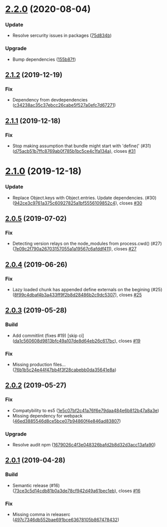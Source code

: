# [2.2.0](https://github.com/morriq/microservices-webpack-plugin/compare/v2.1.2...v2.2.0) (2020-08-04)


### Update

* Resolve sercurity issues in packages ([75d834b](https://github.com/morriq/microservices-webpack-plugin/commit/75d834b3660b5d81a326fcead4e383a2d93027f3))

### Upgrade

* Bump dependencies ([155b87f](https://github.com/morriq/microservices-webpack-plugin/commit/155b87fec1bbbcc08b8432527d3cf31e00556f09))

## [2.1.2](https://github.com/morriq/microservices-webpack-plugin/compare/v2.1.1...v2.1.2) (2019-12-19)


### Fix

* Dependency from devdependencies ([c34238ac35c37ebcc26cabe5f527a0efc7d67271](https://github.com/morriq/microservices-webpack-plugin/commit/c34238ac35c37ebcc26cabe5f527a0efc7d67271))

## [2.1.1](https://github.com/morriq/microservices-webpack-plugin/compare/v2.1.0...v2.1.1) (2019-12-18)


### Fix

* Stop making assumption that bundle might start with 'define(' (#31) ([d75acb51b7ffc8769ab0f785b1bc5ce4c1fa134a](https://github.com/morriq/microservices-webpack-plugin/commit/d75acb51b7ffc8769ab0f785b1bc5ce4c1fa134a)), closes [#31](https://github.com/morriq/microservices-webpack-plugin/issues/31)

# [2.1.0](https://github.com/morriq/microservices-webpack-plugin/compare/v2.0.5...v2.1.0) (2019-12-18)


### Update

* Replace Object.keys with Object.entries. Update dependencies. (#30) ([942ce3c9761a375c60927825a1bf5556109852c4](https://github.com/morriq/microservices-webpack-plugin/commit/942ce3c9761a375c60927825a1bf5556109852c4)), closes [#30](https://github.com/morriq/microservices-webpack-plugin/issues/30)

## [2.0.5](https://github.com/morriq/microservices-webpack-plugin/compare/v2.0.4...v2.0.5) (2019-07-02)


### Fix

* Detecting version relays on the node_modules from process.cwd() (#27) ([7e09c2f790a26703157055a1a19567c6afddf411](https://github.com/morriq/microservices-webpack-plugin/commit/7e09c2f790a26703157055a1a19567c6afddf411)), closes [#27](https://github.com/morriq/microservices-webpack-plugin/issues/27)

## [2.0.4](https://github.com/morriq/microservices-webpack-plugin/compare/v2.0.3...v2.0.4) (2019-06-26)


### Fix

* Lazy loaded chunk has appended define externals on the begining (#25) ([8f99c4dbaf4b3a433ff9f2b8d28486b2c9dc5307](https://github.com/morriq/microservices-webpack-plugin/commit/8f99c4dbaf4b3a433ff9f2b8d28486b2c9dc5307)), closes [#25](https://github.com/morriq/microservices-webpack-plugin/issues/25)

## [2.0.3](https://github.com/morriq/microservices-webpack-plugin/compare/v2.0.2...v2.0.3) (2019-05-28)


### Build

* Add commitlint (fixes #19) [skip ci] ([da1c560608d9813bfc49a107de8d64eb26c617bc](https://github.com/morriq/microservices-webpack-plugin/commit/da1c560608d9813bfc49a107de8d64eb26c617bc)), closes [#19](https://github.com/morriq/microservices-webpack-plugin/issues/19)

### Fix

* Missing production files... ([76b1b5c24e44f47bb4f3f28cabebb0da35641e8a](https://github.com/morriq/microservices-webpack-plugin/commit/76b1b5c24e44f47bb4f3f28cabebb0da35641e8a))

## [2.0.2](https://github.com/morriq/microservices-webpack-plugin/compare/v2.0.1...v2.0.2) (2019-05-27)


### Fix

* Compatybility to es5 ([1e5c07bf2c41a76f6e79daa484e6b812b47a8a3e](https://github.com/morriq/microservices-webpack-plugin/commit/1e5c07bf2c41a76f6e79daa484e6b812b47a8a3e))
* Missing dependency for webpack ([46ed3885546d8ce5bce07b94860f4e846ad83807](https://github.com/morriq/microservices-webpack-plugin/commit/46ed3885546d8ce5bce07b94860f4e846ad83807))

### Upgrade

* Resolve audit npm ([1679026c4f3e048326bafd2b8d32d3acc13afa90](https://github.com/morriq/microservices-webpack-plugin/commit/1679026c4f3e048326bafd2b8d32d3acc13afa90))

## [2.0.1](https://github.com/morriq/microservices-webpack-plugin/compare/v2.0.0...v2.0.1) (2019-04-28)


### Build

* Semantic release (#16) ([73ce3c5d14cdb81b0a3de78cf942d49a61bec1eb](https://github.com/morriq/microservices-webpack-plugin/commit/73ce3c5d14cdb81b0a3de78cf942d49a61bec1eb)), closes [#16](https://github.com/morriq/microservices-webpack-plugin/issues/16)

### Fix

* Missing comma in releaserc ([497c7346db552bae691bce63678105b867478432](https://github.com/morriq/microservices-webpack-plugin/commit/497c7346db552bae691bce63678105b867478432))
